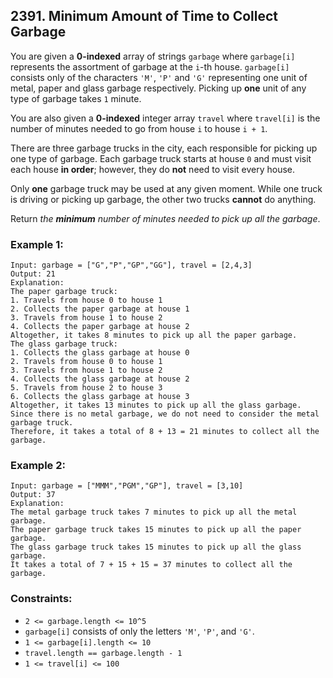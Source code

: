## 2391. Minimum Amount of Time to Collect Garbage

You are given a **0-indexed** array of strings ```garbage``` where ```garbage[i]``` represents the assortment of garbage at the ```i```-th house. ```garbage[i]``` consists only of the characters ```'M'```, ```'P'``` and ```'G'``` representing one unit of metal, paper and glass garbage respectively. Picking up **one** unit of any type of garbage takes ```1``` minute.

You are also given a **0-indexed** integer array ```travel``` where ```travel[i]``` is the number of minutes needed to go from house ```i``` to house ```i + 1```.

There are three garbage trucks in the city, each responsible for picking up one type of garbage. Each garbage truck starts at house ```0``` and must visit each house **in order**; however, they do **not** need to visit every house.

Only **one** garbage truck may be used at any given moment. While one truck is driving or picking up garbage, the other two trucks **cannot** do anything.

Return *the **minimum** number of minutes needed to pick up all the garbage*.

### Example 1:
```
Input: garbage = ["G","P","GP","GG"], travel = [2,4,3]
Output: 21
Explanation:
The paper garbage truck:
1. Travels from house 0 to house 1
2. Collects the paper garbage at house 1
3. Travels from house 1 to house 2
4. Collects the paper garbage at house 2
Altogether, it takes 8 minutes to pick up all the paper garbage.
The glass garbage truck:
1. Collects the glass garbage at house 0
2. Travels from house 0 to house 1
3. Travels from house 1 to house 2
4. Collects the glass garbage at house 2
5. Travels from house 2 to house 3
6. Collects the glass garbage at house 3
Altogether, it takes 13 minutes to pick up all the glass garbage.
Since there is no metal garbage, we do not need to consider the metal garbage truck.
Therefore, it takes a total of 8 + 13 = 21 minutes to collect all the garbage.
```
### Example 2:
```
Input: garbage = ["MMM","PGM","GP"], travel = [3,10]
Output: 37
Explanation:
The metal garbage truck takes 7 minutes to pick up all the metal garbage.
The paper garbage truck takes 15 minutes to pick up all the paper garbage.
The glass garbage truck takes 15 minutes to pick up all the glass garbage.
It takes a total of 7 + 15 + 15 = 37 minutes to collect all the garbage.
```

### Constraints:

* ```2 <= garbage.length <= 10^5```
* ```garbage[i]``` consists of only the letters ```'M'```, ```'P'```, and ```'G'```.
* ```1 <= garbage[i].length <= 10```
* ```travel.length == garbage.length - 1```
* ```1 <= travel[i] <= 100```
